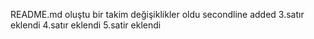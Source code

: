 README.md oluştu
bir takim değişiklikler oldu
secondline added
3.satır eklendi
4.satır eklendi
5.satir eklendi


